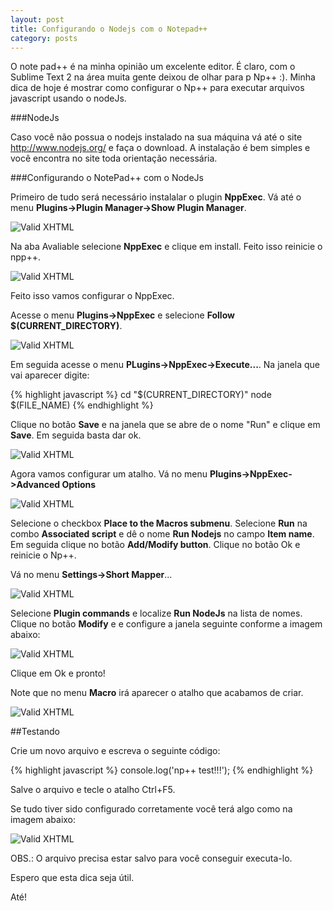 ```yaml
---
layout: post
title: Configurando o Nodejs com o Notepad++
category: posts
---
```


O note pad++ é na minha opinião um excelente editor. É claro, com o Sublime Text 2 na área muita gente deixou de olhar para p Np++ :). Minha dica de hoje é mostrar como configurar o Np++ para executar arquivos javascript usando o nodeJs.

###NodeJs

Caso você não possua o nodejs instalado na sua máquina vá até o site http://www.nodejs.org/ e faça o download. A instalação é bem simples e você encontra no site toda orientação necessária.

###Configurando o NotePad++ com o NodeJs

Primeiro de tudo será necessário instalalar o plugin **NppExec**. Vá até o menu **Plugins->Plugin Manager->Show Plugin Manager**.

![Valid XHTML](/images/npp_node/menu.png)

Na aba Avaliable selecione **NppExec** e clique em install. Feito isso reinicie o npp++.

![Valid XHTML](/images/npp_node/install.png)

Feito isso vamos configurar o NppExec.

Acesse o menu **Plugins->NppExec** e selecione **Follow $(CURRENT_DIRECTORY)**.

![Valid XHTML](/images/npp_node/current_dir.png)

Em seguida acesse o menu **PLugins->NppExec->Execute...**. Na janela que vai aparecer digite:

{% highlight javascript %}
cd "$(CURRENT_DIRECTORY)"
node $(FILE_NAME)
{% endhighlight %}

Clique no botão **Save** e na janela que se abre de o nome "Run" e clique em **Save**. Em seguida basta dar ok.

![Valid XHTML](/images/npp_node/execute.png)

Agora vamos configurar um atalho. Vá no menu **Plugins->NppExec->Advanced Options**

![Valid XHTML](/images/npp_node/advanced_options.png)

Selecione o checkbox **Place to the Macros submenu**. Selecione **Run** na combo **Associated script** e dê o nome **Run Nodejs** no campo **Item name**. Em seguida clique no botão **Add/Modify button**. Clique no botão Ok e reinicie o Np++.

Vá no menu **Settings->Short Mapper**...

![Valid XHTML](/posts/img/npp_node/advanced_options2.png)

Selecione **Plugin commands** e localize **Run NodeJs** na lista de nomes. Clique no botão **Modify** e e configure a janela seguinte conforme a imagem abaixo:

![Valid XHTML](/images/npp_node/shortcut.png)

Clique em Ok e pronto!

Note que no menu **Macro** irá aparecer o atalho que acabamos de criar.

![Valid XHTML](/images/npp_node/menu2.png)

##Testando

Crie um novo arquivo e escreva o seguinte código:

{% highlight javascript %}
console.log('np++ test!!!');
{% endhighlight %}

Salve o arquivo e tecle o atalho Ctrl+F5.

Se tudo tiver sido configurado corretamente você terá algo como na imagem abaixo:

![Valid XHTML](/images/npp_node/fim.png)

OBS.: O arquivo precisa estar salvo para você conseguir executa-lo.

Espero que esta dica seja útil.

Até!

